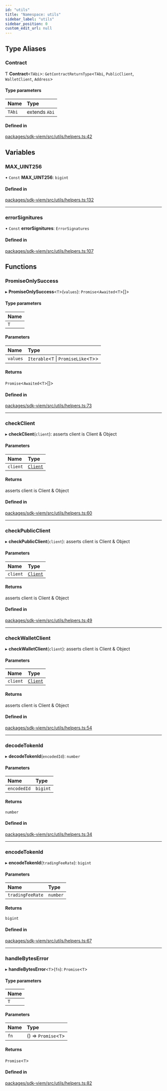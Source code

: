 ```yaml
---
id: "utils"
title: "Namespace: utils"
sidebar_label: "utils"
sidebar_position: 0
custom_edit_url: null
---
```


## Type Aliases

### Contract

Ƭ **Contract**<`TAbi`\>: `GetContractReturnType`<`TAbi`, `PublicClient`, `WalletClient`, `Address`\>

#### Type parameters

| Name | Type |
| :------ | :------ |
| `TAbi` | extends `Abi` |

#### Defined in

[packages/sdk-viem/src/utils/helpers.ts:42](https://github.com/chromatic-protocol/sdk/blob/ebf2a16/packages/sdk-viem/src/utils/helpers.ts#L42)

## Variables

### MAX\_UINT256

• `Const` **MAX\_UINT256**: `bigint`

#### Defined in

[packages/sdk-viem/src/utils/helpers.ts:132](https://github.com/chromatic-protocol/sdk/blob/ebf2a16/packages/sdk-viem/src/utils/helpers.ts#L132)

___

### errorSignitures

• `Const` **errorSignitures**: `ErrorSignatures`

#### Defined in

[packages/sdk-viem/src/utils/helpers.ts:107](https://github.com/chromatic-protocol/sdk/blob/ebf2a16/packages/sdk-viem/src/utils/helpers.ts#L107)

## Functions

### PromiseOnlySuccess

▸ **PromiseOnlySuccess**<`T`\>(`values`): `Promise`<`Awaited`<`T`\>[]\>

#### Type parameters

| Name |
| :------ |
| `T` |

#### Parameters

| Name | Type |
| :------ | :------ |
| `values` | `Iterable`<`T` \| `PromiseLike`<`T`\>\> |

#### Returns

`Promise`<`Awaited`<`T`\>[]\>

#### Defined in

[packages/sdk-viem/src/utils/helpers.ts:73](https://github.com/chromatic-protocol/sdk/blob/ebf2a16/packages/sdk-viem/src/utils/helpers.ts#L73)

___

### checkClient

▸ **checkClient**(`client`): asserts client is Client & Object

#### Parameters

| Name | Type |
| :------ | :------ |
| `client` | [`Client`](../classes/Client.md) |

#### Returns

asserts client is Client & Object

#### Defined in

[packages/sdk-viem/src/utils/helpers.ts:60](https://github.com/chromatic-protocol/sdk/blob/ebf2a16/packages/sdk-viem/src/utils/helpers.ts#L60)

___

### checkPublicClient

▸ **checkPublicClient**(`client`): asserts client is Client & Object

#### Parameters

| Name | Type |
| :------ | :------ |
| `client` | [`Client`](../classes/Client.md) |

#### Returns

asserts client is Client & Object

#### Defined in

[packages/sdk-viem/src/utils/helpers.ts:49](https://github.com/chromatic-protocol/sdk/blob/ebf2a16/packages/sdk-viem/src/utils/helpers.ts#L49)

___

### checkWalletClient

▸ **checkWalletClient**(`client`): asserts client is Client & Object

#### Parameters

| Name | Type |
| :------ | :------ |
| `client` | [`Client`](../classes/Client.md) |

#### Returns

asserts client is Client & Object

#### Defined in

[packages/sdk-viem/src/utils/helpers.ts:54](https://github.com/chromatic-protocol/sdk/blob/ebf2a16/packages/sdk-viem/src/utils/helpers.ts#L54)

___

### decodeTokenId

▸ **decodeTokenId**(`encodedId`): `number`

#### Parameters

| Name | Type |
| :------ | :------ |
| `encodedId` | `bigint` |

#### Returns

`number`

#### Defined in

[packages/sdk-viem/src/utils/helpers.ts:34](https://github.com/chromatic-protocol/sdk/blob/ebf2a16/packages/sdk-viem/src/utils/helpers.ts#L34)

___

### encodeTokenId

▸ **encodeTokenId**(`tradingFeeRate`): `bigint`

#### Parameters

| Name | Type |
| :------ | :------ |
| `tradingFeeRate` | `number` |

#### Returns

`bigint`

#### Defined in

[packages/sdk-viem/src/utils/helpers.ts:67](https://github.com/chromatic-protocol/sdk/blob/ebf2a16/packages/sdk-viem/src/utils/helpers.ts#L67)

___

### handleBytesError

▸ **handleBytesError**<`T`\>(`fn`): `Promise`<`T`\>

#### Type parameters

| Name |
| :------ |
| `T` |

#### Parameters

| Name | Type |
| :------ | :------ |
| `fn` | () => `Promise`<`T`\> |

#### Returns

`Promise`<`T`\>

#### Defined in

[packages/sdk-viem/src/utils/helpers.ts:82](https://github.com/chromatic-protocol/sdk/blob/ebf2a16/packages/sdk-viem/src/utils/helpers.ts#L82)

